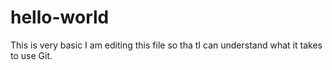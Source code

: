 # hello-world
This is very basic
I am editing this file so tha tI can understand what it takes to use Git.
